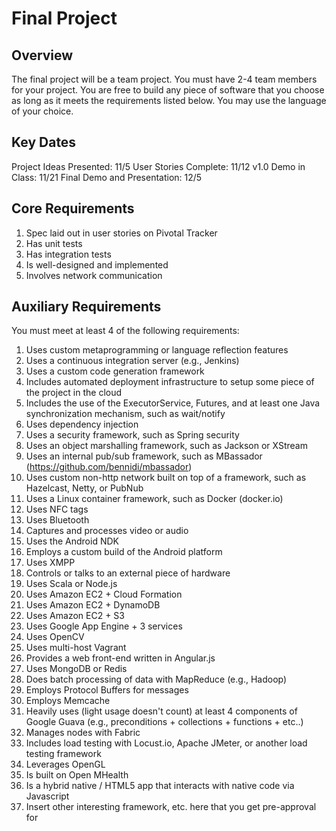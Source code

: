 Final Project
=============

Overview
--------
The final project will be a team project. You must have 2-4 team members for your project. You are free to build any piece of software that you choose as long as it meets the requirements listed below. You may use the language of your choice.

Key Dates
---------
Project Ideas Presented: 11/5
User Stories Complete: 11/12
v1.0 Demo in Class: 11/21
Final Demo and Presentation: 12/5

Core Requirements
--------------------
1. Spec laid out in user stories on Pivotal Tracker
2. Has unit tests
3. Has integration tests
4. Is well-designed and implemented
5. Involves network communication

Auxiliary Requirements
-----------------------
You must meet at least 4 of the following requirements:

1. Uses custom metaprogramming or language reflection features
2. Uses a continuous integration server (e.g., Jenkins) 
3. Uses a custom code generation framework 
4. Includes automated deployment infrastructure to setup some piece of the project in the cloud 
5. Includes the use of the ExecutorService, Futures, and at least one Java synchronization mechanism, such as wait/notify 
6. Uses dependency injection 
7. Uses a security framework, such as Spring security 
8. Uses an object marshalling framework, such as Jackson or XStream
9. Uses an internal pub/sub framework, such as MBassador (https://github.com/bennidi/mbassador)
10. Uses custom non-http network built on top of a framework, such as Hazelcast, Netty, or PubNub
11. Uses a Linux container framework, such as Docker (docker.io)
12. Uses NFC tags
13. Uses Bluetooth
14. Captures and processes video or audio
15. Uses the Android NDK
16. Employs a custom build of the Android platform 
17. Uses XMPP
18. Controls or talks to an external piece of hardware
19. Uses Scala or Node.js
20. Uses Amazon EC2 + Cloud Formation
21. Uses Amazon EC2 + DynamoDB
22. Uses Amazon EC2 + S3
23. Uses Google App Engine + 3 services
24. Uses OpenCV
25. Uses multi-host Vagrant
26. Provides a web front-end written in Angular.js
27. Uses MongoDB or Redis
28. Does batch processing of data with MapReduce (e.g., Hadoop)
29. Employs Protocol Buffers for messages
30. Employs Memcache
31. Heavily uses (light usage doesn't count) at least 4 components of Google Guava (e.g., preconditions + collections + functions + etc..)
32. Manages nodes with Fabric
33. Includes load testing with Locust.io, Apache JMeter, or another load testing framework
32. Leverages OpenGL
33. Is built on Open MHealth
34. Is a hybrid native / HTML5 app that interacts with native code via Javascript
35. Insert other interesting framework, etc. here that you get pre-approval for 

